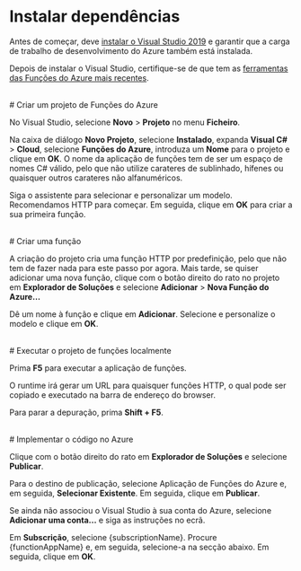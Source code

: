 # Instalar dependências

Antes de começar, deve [instalar o Visual Studio 2019](https://go.microsoft.com/fwlink/?linkid=2016389) e garantir que a carga de trabalho de desenvolvimento do Azure também está instalada.

Depois de instalar o Visual Studio, certifique-se de que tem as [ferramentas das Funções do Azure mais recentes](https://go.microsoft.com/fwlink/?linkid=2016394).

<br/>
# Criar um projeto de Funções do Azure

No Visual Studio, selecione **Novo** > **Projeto** no menu **Ficheiro**.

Na caixa de diálogo **Novo Projeto**, selecione **Instalado**, expanda **Visual C#** > **Cloud**, selecione **Funções do Azure**, introduza um **Nome** para o projeto e clique em **OK**. O nome da aplicação de funções tem de ser um espaço de nomes C# válido, pelo que não utilize carateres de sublinhado, hífenes ou quaisquer outros carateres não alfanuméricos.

Siga o assistente para selecionar e personalizar um modelo. Recomendamos HTTP para começar. Em seguida, clique em **OK** para criar a sua primeira função.

<br/>
# Criar uma função

A criação do projeto cria uma função HTTP por predefinição, pelo que não tem de fazer nada para este passo por agora. Mais tarde, se quiser adicionar uma nova função, clique com o botão direito do rato no projeto em **Explorador de Soluções** e selecione **Adicionar** > **Nova Função do Azure…**

Dê um nome à função e clique em **Adicionar**. Selecione e personalize o modelo e clique em **OK**.

<br/>
# Executar o projeto de funções localmente

Prima **F5** para executar a aplicação de funções.

O runtime irá gerar um URL para quaisquer funções HTTP, o qual pode ser copiado e executado na barra de endereço do browser.

Para parar a depuração, prima **Shift + F5**.

<br/>
# Implementar o código no Azure

Clique com o botão direito do rato em **Explorador de Soluções** e selecione **Publicar**.

Para o destino de publicação, selecione Aplicação de Funções do Azure e, em seguida, **Selecionar Existente**. Em seguida, clique em **Publicar**.

Se ainda não associou o Visual Studio à sua conta do Azure, selecione **Adicionar uma conta...** e siga as instruções no ecrã.

Em **Subscrição**, selecione {subscriptionName}. Procure {functionAppName} e, em seguida, selecione-a na secção abaixo. Em seguida, clique em **OK**.
